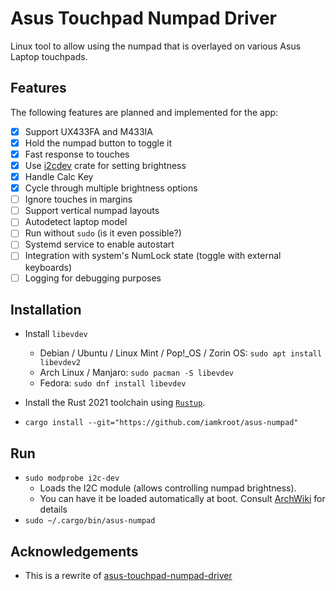 # Asus Touchpad Numpad Driver

Linux tool to allow using the numpad that is overlayed on various Asus Laptop touchpads.

## Features

The following features are planned and implemented for the app:
* [x] Support UX433FA and M433IA
* [x] Hold the numpad button to toggle it
* [x] Fast response to touches
* [x] Use [i2cdev](https://crates.io/crates/i2cdev) crate for setting brightness
* [x] Handle Calc Key
* [x] Cycle through multiple brightness options
* [ ] Ignore touches in margins
* [ ] Support vertical numpad layouts
* [ ] Autodetect laptop model
* [ ] Run without `sudo` (is it even possible?)
* [ ] Systemd service to enable autostart
* [ ] Integration with system's NumLock state (toggle with external keyboards)
* [ ] Logging for debugging purposes

## Installation
* Install `libevdev`
    * Debian / Ubuntu / Linux Mint / Pop!\_OS / Zorin OS: `sudo apt install libevdev2`
    * Arch Linux / Manjaro: `sudo pacman -S libevdev`
    * Fedora: `sudo dnf install libevdev`

* Install the Rust 2021 toolchain using [`Rustup`](https://rustup.rs).
* `cargo install --git="https://github.com/iamkroot/asus-numpad"`

## Run
* `sudo modprobe i2c-dev`
    * Loads the I2C module (allows controlling numpad brightness).
    * You can have it be loaded automatically at boot. Consult [ArchWiki](https://wiki.archlinux.org/title/Kernel_module#Automatic_module_loading_with_systemd) for details
* `sudo ~/.cargo/bin/asus-numpad`

## Acknowledgements
* This is a rewrite of [asus-touchpad-numpad-driver](https://github.com/mohamed-badaoui/asus-touchpad-numpad-driver) 
